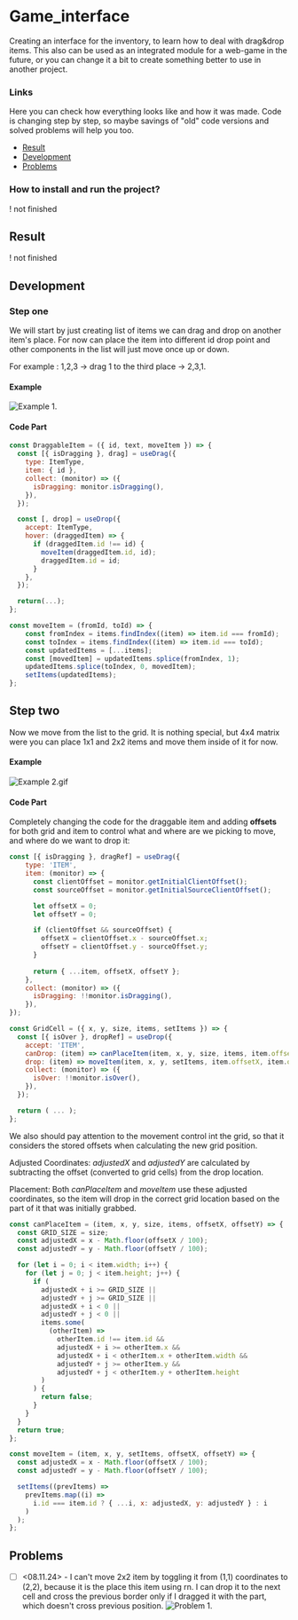 # Game_interface
Creating an interface for the inventory, to learn how to deal with drag&amp;drop items.
This also can be used as an integrated module for a web-game in the future, or you can change it a bit to create something better to use in another project.

### Links
Here you can check how everything looks like and how it was made. Code is changing step by step, so maybe savings of "old" code versions and solved problems will help you too.
- [Result](#result)
- [Development](#development)
- [Problems](#problems)

### How to install and run the project?

! not finished


## Result

! not finished

## Development
### Step one
We will start by just creating list of items we can drag and drop on another item's place. 
For now can place the item into different id drop point and other components in the list will just move once up or down.

For example : 1,2,3 -> drag 1 to the third place -> 2,3,1.

#### Example
![Example 1.](./images/e_1.png)

#### Code Part
``` js
const DraggableItem = ({ id, text, moveItem }) => {
  const [{ isDragging }, drag] = useDrag({
    type: ItemType,
    item: { id },
    collect: (monitor) => ({
      isDragging: monitor.isDragging(),
    }),
  });

  const [, drop] = useDrop({
    accept: ItemType,
    hover: (draggedItem) => {
      if (draggedItem.id !== id) {
        moveItem(draggedItem.id, id);
        draggedItem.id = id;
      }
    },
  });

  return(...);
};
```
``` js
const moveItem = (fromId, toId) => {
    const fromIndex = items.findIndex((item) => item.id === fromId);
    const toIndex = items.findIndex((item) => item.id === toId);
    const updatedItems = [...items];
    const [movedItem] = updatedItems.splice(fromIndex, 1);
    updatedItems.splice(toIndex, 0, movedItem);
    setItems(updatedItems);
};
```

## Step two
Now we move from the list to the grid.
It is nothing special, but 4x4 matrix were you can place  1x1 and 2x2 items and move them inside of it for now.

#### Example 

![Example 2.gif](./images/e_2.gif)

#### Code Part

Completely changing the code for the draggable item and adding **offsets** for both grid and item to control what and where are we picking to move, and where do we want to drop it:

``` js
const [{ isDragging }, dragRef] = useDrag({
    type: 'ITEM',
    item: (monitor) => {
      const clientOffset = monitor.getInitialClientOffset();
      const sourceOffset = monitor.getInitialSourceClientOffset();

      let offsetX = 0;
      let offsetY = 0;

      if (clientOffset && sourceOffset) {
        offsetX = clientOffset.x - sourceOffset.x;
        offsetY = clientOffset.y - sourceOffset.y;
      }
    
      return { ...item, offsetX, offsetY };
    },
    collect: (monitor) => ({
      isDragging: !!monitor.isDragging(),
    }),
});
```

``` js
const GridCell = ({ x, y, size, items, setItems }) => {
  const [{ isOver }, dropRef] = useDrop({
    accept: 'ITEM',
    canDrop: (item) => canPlaceItem(item, x, y, size, items, item.offsetX, item.offsetY),
    drop: (item) => moveItem(item, x, y, setItems, item.offsetX, item.offsetY),
    collect: (monitor) => ({
      isOver: !!monitor.isOver(),
    }),
  });

  return ( ... );
};
```
We also should pay attention to the movement control int the grid, so that it considers the stored offsets when calculating the new grid position.

Adjusted Coordinates: _adjustedX_ and _adjustedY_ are calculated by subtracting the offset (converted to grid cells) from the drop location.


Placement: Both _canPlaceItem_ and _moveItem_ use these adjusted coordinates, so the item will drop in the correct grid location based on the part of it that was initially grabbed.

``` js
const canPlaceItem = (item, x, y, size, items, offsetX, offsetY) => {
  const GRID_SIZE = size;
  const adjustedX = x - Math.floor(offsetX / 100);
  const adjustedY = y - Math.floor(offsetY / 100);

  for (let i = 0; i < item.width; i++) {
    for (let j = 0; j < item.height; j++) {
      if (
        adjustedX + i >= GRID_SIZE ||
        adjustedY + j >= GRID_SIZE ||
        adjustedX + i < 0 ||
        adjustedY + j < 0 ||
        items.some(
          (otherItem) =>
            otherItem.id !== item.id &&
            adjustedX + i >= otherItem.x &&
            adjustedX + i < otherItem.x + otherItem.width &&
            adjustedY + j >= otherItem.y &&
            adjustedY + j < otherItem.y + otherItem.height
        )
      ) {
        return false;
      }
    }
  }
  return true;
};

const moveItem = (item, x, y, setItems, offsetX, offsetY) => {
  const adjustedX = x - Math.floor(offsetX / 100);
  const adjustedY = y - Math.floor(offsetY / 100);

  setItems((prevItems) =>
    prevItems.map((i) =>
      i.id === item.id ? { ...i, x: adjustedX, y: adjustedY } : i
    )
  );
};
```

## Problems

- [ ] <08.11.24> - I can't move 2x2 item by toggling it from (1,1) coordinates to (2,2), because it is the place this item using rn. I can drop it to the next cell and cross the previous border only if I dragged it with the part, which doesn't cross previous position. ![Problem 1.](./images/e2_2.png)
